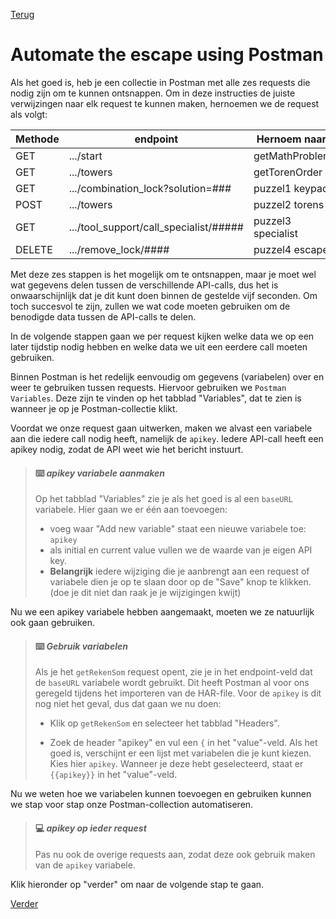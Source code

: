 [Terug](00.%20legend.md)
# Automate the escape using Postman

Als het goed is, heb je een collectie in Postman met alle zes requests die nodig zijn om te kunnen ontsnappen. Om in deze instructies de juiste verwijzingen naar elk request te kunnen maken, hernoemen we de request als volgt:

| Methode | endpoint                               | Hernoem naar:    |
| ------- | -------------------------------------- |------------------|
| GET     | .../start                              | getMathProblem   |
| GET     | .../towers                             | getTorenOrder    |
| GET     | .../combination_lock?solution=###      | puzzel1 keypad   |
| POST    | .../towers                             | puzzel2 torens   |
| GET     | .../tool_support/call_specialist/##### | puzzel3 specialist |
| DELETE  | .../remove_lock/####                   | puzzel4 escape   |

Met deze zes stappen is het mogelijk om te ontsnappen, maar je moet wel wat gegevens delen tussen de verschillende API-calls, dus het is onwaarschijnlijk dat je dit kunt doen binnen de gestelde vijf seconden. Om toch succesvol te zijn, zullen we wat code moeten gebruiken om de benodigde data tussen de API-calls te delen.

In de volgende stappen gaan we per request kijken welke data we op een later tijdstip nodig hebben en welke data we uit een eerdere call moeten gebruiken.

Binnen Postman is het redelijk eenvoudig om gegevens (variabelen) over en weer te gebruiken tussen requests. Hiervoor gebruiken we `Postman Variables`. Deze zijn te vinden op het tabblad "Variables", dat te zien is wanneer je op je Postman-collectie klikt.

Voordat we onze request gaan uitwerken, maken we alvast een variabele aan die iedere call nodig heeft, namelijk de `apikey`. Iedere API-call heeft een apikey nodig, zodat de API weet wie het bericht instuurt.

> #### :keyboard: ***apikey variabele aanmaken***
> 
> Op het tabblad "Variables" zie je als het goed is al een `baseURL` variabele. Hier gaan we er één aan toevoegen: 
> 
> - voeg waar "Add new variable" staat een nieuwe variabele toe: `apikey`
> - als initial en current value vullen we de waarde van je eigen API key.
> - **Belangrijk** iedere wijziging die je aanbrengt aan een request of variabele dien je op te slaan door op de "Save" knop te klikken. (doe je dit niet dan raak je je wijzigingen kwijt)

Nu we een apikey variabele hebben aangemaakt, moeten we ze natuurlijk ook gaan gebruiken. 

> #### :keyboard: ***Gebruik variabelen***
> 
> Als je het `getRekenSom` request opent, zie je in het endpoint-veld dat de `baseURL` variabele wordt gebruikt. Dit heeft Postman al voor ons geregeld tijdens het importeren van de HAR-file. Voor de `apikey` is dit nog niet het geval, dus dat gaan we nu doen:
> 
> - Klik op `getRekenSom` en selecteer het tabblad "Headers".
> 
> - Zoek de header "apikey" en vul een `{` in het "value"-veld. Als het goed is, verschijnt er een lijst met variabelen die je kunt kiezen. Kies hier `apikey`. Wanneer je deze hebt geselecteerd, staat er `{{apikey}}` in het "value"-veld.

Nu we weten hoe we variabelen kunnen toevoegen en gebruiken kunnen we stap voor stap onze Postman-collection automatiseren.

> #### :computer:  ***apikey op ieder request***
> 
> Pas nu ook de overige requests aan, zodat deze ook gebruik maken van de `apikey` variabele.

Klik hieronder op "verder" om naar de volgende stap te gaan.

[Verder](02.%20getMathProblem.md)
